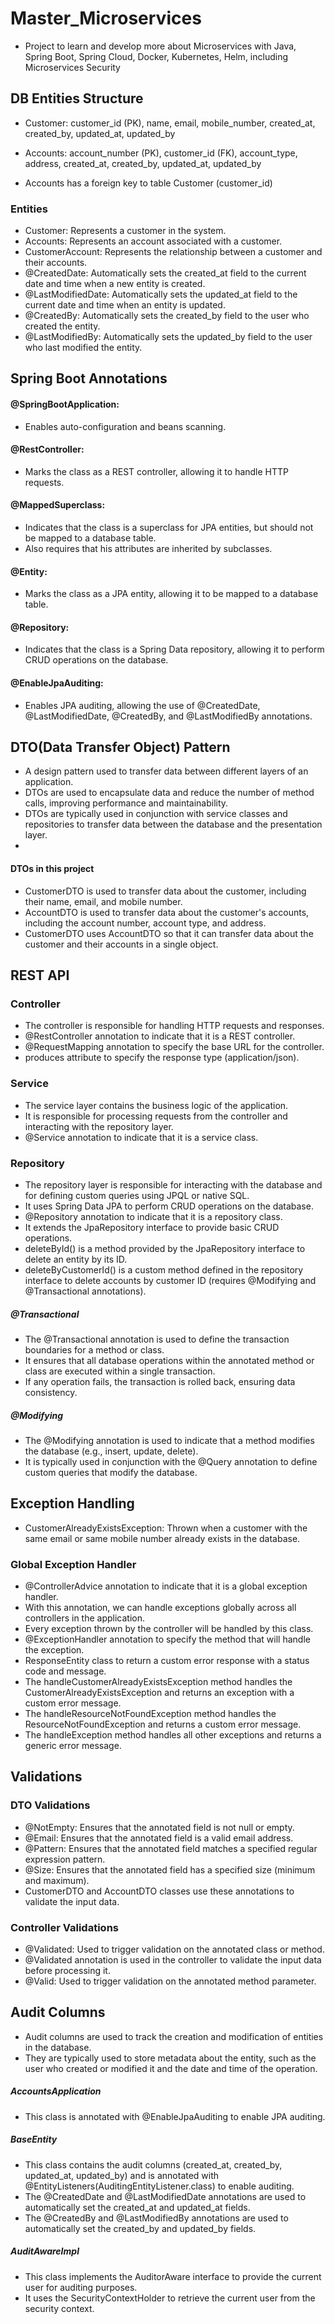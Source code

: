 # Master_Microservices
- Project to learn and develop more about Microservices with Java, Spring Boot, Spring Cloud, 
Docker, Kubernetes, Helm, including Microservices Security

## DB Entities Structure
- Customer: customer_id (PK), name, email, mobile_number, created_at, created_by, updated_at, updated_by
- Accounts: account_number (PK), customer_id (FK), account_type, address, created_at, created_by, updated_at, updated_by

- Accounts has a foreign key to table Customer (customer_id)

### Entities
- Customer: Represents a customer in the system.
- Accounts: Represents an account associated with a customer.
- CustomerAccount: Represents the relationship between a customer and their accounts.
- @CreatedDate: Automatically sets the created_at field to the current date and time when a new entity is created.
- @LastModifiedDate: Automatically sets the updated_at field to the current date and time when an entity is updated.
- @CreatedBy: Automatically sets the created_by field to the user who created the entity.
- @LastModifiedBy: Automatically sets the updated_by field to the user who last modified the entity.


## Spring Boot Annotations
#### @SpringBootApplication: 
- Enables auto-configuration and beans scanning.
#### @RestController: 
- Marks the class as a REST controller, allowing it to handle HTTP requests.
#### @MappedSuperclass: 
- Indicates that the class is a superclass for JPA entities, but should not be mapped to a database table.
- Also requires that his attributes are inherited by subclasses.
#### @Entity: 
- Marks the class as a JPA entity, allowing it to be mapped to a database table.
#### @Repository: 
- Indicates that the class is a Spring Data repository, allowing it to perform CRUD operations on the database.
#### @EnableJpaAuditing:
- Enables JPA auditing, allowing the use of @CreatedDate, @LastModifiedDate, @CreatedBy, and @LastModifiedBy annotations.


## DTO(Data Transfer Object) Pattern
- A design pattern used to transfer data between different layers of an application.
- DTOs are used to encapsulate data and reduce the number of method calls, improving performance and maintainability.
- DTOs are typically used in conjunction with service classes and repositories to transfer data between the database and the presentation layer.
- 
#### DTOs in this project
- CustomerDTO is used to transfer data about the customer, including their name, email, and mobile number.
- AccountDTO is used to transfer data about the customer's accounts, including the account number, account type, and address.
- CustomerDTO uses AccountDTO so that it can transfer data about the customer and their accounts in a single object.


## REST API
### Controller
- The controller is responsible for handling HTTP requests and responses.
- @RestController annotation to indicate that it is a REST controller.
- @RequestMapping annotation to specify the base URL for the controller.
- produces attribute to specify the response type (application/json).

### Service
- The service layer contains the business logic of the application.
- It is responsible for processing requests from the controller and interacting with the repository layer.
- @Service annotation to indicate that it is a service class.

### Repository
- The repository layer is responsible for interacting with the database and for defining custom queries using JPQL or native SQL.
- It uses Spring Data JPA to perform CRUD operations on the database.
- @Repository annotation to indicate that it is a repository class.
- It extends the JpaRepository interface to provide basic CRUD operations.
- deleteById() is a method provided by the JpaRepository interface to delete an entity by its ID.
- deleteByCustomerId() is a custom method defined in the repository interface to delete accounts by customer ID 
(requires @Modifying and @Transactional annotations).

##### @Transactional
- The @Transactional annotation is used to define the transaction boundaries for a method or class.
- It ensures that all database operations within the annotated method or class are executed within a single transaction.
- If any operation fails, the transaction is rolled back, ensuring data consistency.

##### @Modifying
- The @Modifying annotation is used to indicate that a method modifies the database (e.g., insert, update, delete).
- It is typically used in conjunction with the @Query annotation to define custom queries that modify the database.


## Exception Handling
- CustomerAlreadyExistsException: Thrown when a customer with the same email or same mobile number already exists in the database.

### Global Exception Handler
- @ControllerAdvice annotation to indicate that it is a global exception handler.
- With this annotation, we can handle exceptions globally across all controllers in the application.
- Every exception thrown by the controller will be handled by this class.
- @ExceptionHandler annotation to specify the method that will handle the exception.
- ResponseEntity class to return a custom error response with a status code and message.
- The handleCustomerAlreadyExistsException method handles the CustomerAlreadyExistsException and returns an exception with a custom error message.
- The handleResourceNotFoundException method handles the ResourceNotFoundException and returns a custom error message.
- The handleException method handles all other exceptions and returns a generic error message.


## Validations

### DTO Validations
- @NotEmpty: Ensures that the annotated field is not null or empty.
- @Email: Ensures that the annotated field is a valid email address.
- @Pattern: Ensures that the annotated field matches a specified regular expression pattern.
- @Size: Ensures that the annotated field has a specified size (minimum and maximum).
- CustomerDTO and AccountDTO classes use these annotations to validate the input data.

### Controller Validations
- @Validated: Used to trigger validation on the annotated class or method.
- @Validated annotation is used in the controller to validate the input data before processing it.
- @Valid: Used to trigger validation on the annotated method parameter.


## Audit Columns
- Audit columns are used to track the creation and modification of entities in the database.
- They are typically used to store metadata about the entity, such as the user who created or modified it and the date and time of the operation.
##### AccountsApplication 
- This class is annotated with @EnableJpaAuditing to enable JPA auditing.
##### BaseEntity
- This class contains the audit columns (created_at, created_by, updated_at, updated_by) 
and is annotated with @EntityListeners(AuditingEntityListener.class) to enable auditing.
- The @CreatedDate and @LastModifiedDate annotations are used to automatically set the created_at and updated_at fields.
- The @CreatedBy and @LastModifiedBy annotations are used to automatically set the created_by and updated_by fields.
##### AuditAwareImpl
- This class implements the AuditorAware interface to provide the current user for auditing purposes.
- It uses the SecurityContextHolder to retrieve the current user from the security context.